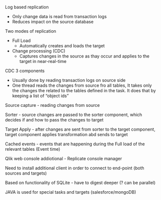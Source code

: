 Log based replication

- Only change data is read from transaction logs
- Reduces impact on the source database

Two modes of replication

- Full Load
    - Automatically creates and loads the target
- Change processing (CDC)
    - Captures changes in the source as thay occur and applies to the target in near-real-time

CDC 3 components

- Usually done by reading transaction logs on source side
- One thread reads the changes from source fro all tables, It takes only the changes the related to the tables defined in the task. It does that by keeping a list of “object ids”

Source capture - reading changes from source

Sorter - source changes are passed to the sorter component, which decides if and how to pass the changes to target

Target Apply - after changes are sent from sorter to the target component, target component applies transformation abd sends to target

Cached events - events that are happening during the Full load of the relevant tables (Event time)

Qlik web console addiotional - Replicate console manager

Need to install additional client in order to connect to end-point (both sources and targets)

Based on functionality of SQLite - have to digest deeper (? can be parallel)

JAVA is used for special tasks and targets (salesforce/mongoDB)
